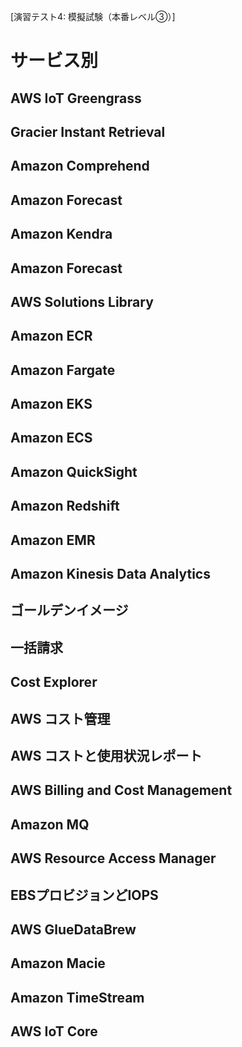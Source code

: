 [演習テスト4: 模擬試験（本番レベル③）]

# サービス別

## AWS IoT Greengrass 

## Gracier Instant Retrieval

## Amazon Comprehend

## Amazon Forecast

## Amazon Kendra

## Amazon Forecast

## AWS Solutions Library

## Amazon ECR

## Amazon Fargate

## Amazon EKS

## Amazon ECS

## Amazon QuickSight

## Amazon Redshift

## Amazon EMR

## Amazon Kinesis Data Analytics

## ゴールデンイメージ

## 一括請求

## Cost Explorer

## AWS コスト管理

## AWS コストと使用状況レポート

## AWS Billing and Cost Management

## Amazon MQ

## AWS Resource Access Manager

## EBSプロビジョンどIOPS

## AWS GlueDataBrew

## Amazon Macie

## Amazon TimeStream

## AWS IoT Core